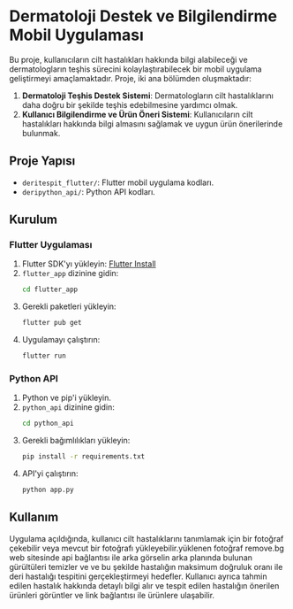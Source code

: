 # Dermatoloji Destek ve Bilgilendirme Mobil Uygulaması

Bu proje, kullanıcıların cilt hastalıkları hakkında bilgi alabileceği ve dermatologların teşhis sürecini kolaylaştırabilecek bir mobil uygulama geliştirmeyi amaçlamaktadır. Proje, iki ana bölümden oluşmaktadır:

1. **Dermatoloji Teşhis Destek Sistemi**: Dermatologların cilt hastalıklarını daha doğru bir şekilde teşhis edebilmesine yardımcı olmak.
2. **Kullanıcı Bilgilendirme ve Ürün Öneri Sistemi**: Kullanıcıların cilt hastalıkları hakkında bilgi almasını sağlamak ve uygun ürün önerilerinde bulunmak.
## Proje Yapısı

- `deritespit_flutter/`: Flutter mobil uygulama kodları.
- `deripython_api/`: Python API kodları.


## Kurulum

### Flutter Uygulaması

1. Flutter SDK'yı yükleyin: [Flutter Install](https://flutter.dev/docs/get-started/install)
2. `flutter_app` dizinine gidin:
    ```sh
    cd flutter_app
    ```
3. Gerekli paketleri yükleyin:
    ```sh
    flutter pub get
    ```
4. Uygulamayı çalıştırın:
    ```sh
    flutter run
    ```

### Python API

1. Python ve pip'i yükleyin.
2. `python_api` dizinine gidin:
    ```sh
    cd python_api
    ```
3. Gerekli bağımlılıkları yükleyin:
    ```sh
    pip install -r requirements.txt
    ```
4. API'yi çalıştırın:
    ```sh
    python app.py
    ```

## Kullanım

Uygulama açıldığında, kullanıcı cilt hastalıklarını tanımlamak için bir fotoğraf çekebilir veya mevcut bir fotoğrafı yükleyebilir.yüklenen fotoğraf remove.bg web sitesinde api bağlantısı ile arka görselin arka planında bulunan gürültüleri temizler ve ve bu şekilde hastalığın maksimum doğruluk oranı ile deri hastalığı tespitini gerçekleştirmeyi hedefler. Kullanıcı ayrıca tahmin edilen hastalık hakkında detaylı bilgi alır ve tespit edilen hastalığın önerilen ürünleri görüntler ve link bağlantısı ile ürünlere ulaşabilir.
